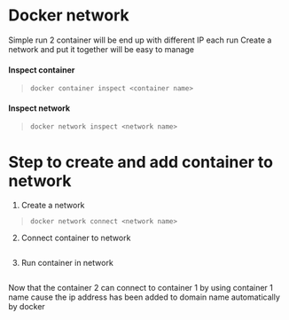 # Docker network

Simple run 2 container will be end up with different IP each run
Create a network and put it together will be easy to manage

#### Inspect container
> ```docker container inspect <container name>```

#### Inspect network
> ```docker network inspect <network name>```


# Step to create and add container to network

1. Create a network
> ```docker network connect <network name>```

2. Connect container to network
> ```docker network connect <network name> <container 1 name>

3. Run container in network
> ```docker run --network <network name> <container 2 name>

Now that the container 2 can connect to container 1 by using container 1 name cause the ip address has been added to domain name automatically by docker
